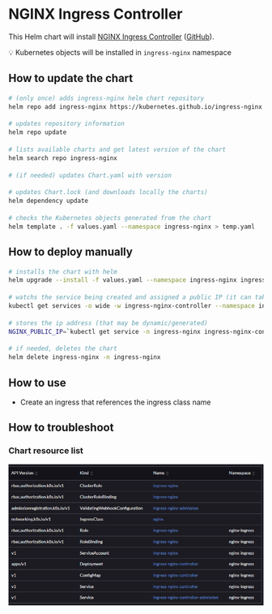 # NGINX Ingress Controller

This Helm chart will install [NGINX Ingress Controller](https://kubernetes.github.io/ingress-nginx/) ([GitHub](https://github.com/kubernetes/ingress-nginx/)).

💡 Kubernetes objects will be installed in `ingress-nginx` namespace

## How to update the chart

```bash
# (only once) adds ingress-nginx helm chart repository
helm repo add ingress-nginx https://kubernetes.github.io/ingress-nginx

# updates repository information
helm repo update

# lists available charts and get latest version of the chart
helm search repo ingress-nginx

# (if needed) updates Chart.yaml with version

# updates Chart.lock (and downloads locally the charts)
helm dependency update

# checks the Kubernetes objects generated from the chart
helm template . -f values.yaml --namespace ingress-nginx > temp.yaml
```

## How to deploy manually

```bash
# installs the chart with helm
helm upgrade --install -f values.yaml --namespace ingress-nginx ingress-nginx .

# watchs the service being created and assigned a public IP (it can take time if the cloud provider is called to create a load balancer/ip address)
kubectl get services -o wide -w ingress-nginx-controller --namespace ingress-nginx

# stores the ip address (that may be dynamic/generated)
NGINX_PUBLIC_IP=`kubectl get service -n ingress-nginx ingress-nginx-controller --output jsonpath='{.status.loadBalancer.ingress[0].ip}'`

# if needed, deletes the chart
helm delete ingress-nginx -n ingress-nginx
```

## How to use

* Create an ingress that references the ingress class name

## How to troubleshoot

### Chart resource list

![Objects](objects.png)

